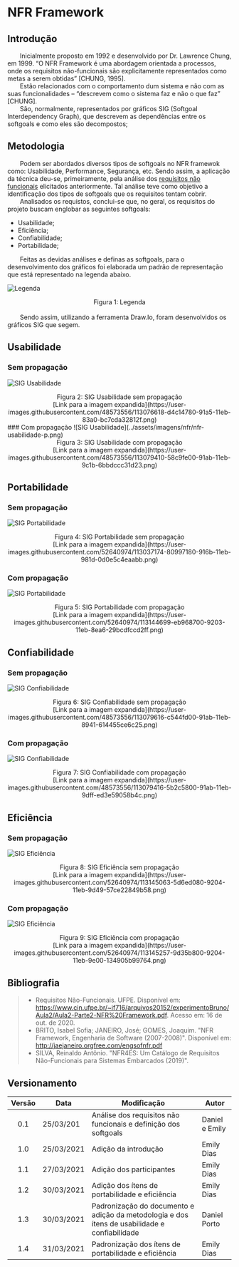 # NFR Framework

## Introdução

&emsp;&emsp;Inicialmente proposto em 1992 e desenvolvido por Dr. Lawrence Chung, em 1999. “O NFR Framework é uma abordagem orientada a processos, onde os requisitos não-funcionais são explicitamente representados como metas a serem obtidas” [CHUNG, 1995].<br>
&emsp;&emsp;Estão relacionados com o comportamento dum sistema e não com as suas funcionalidades – “descrevem como o sistema faz e não o que faz” [CHUNG].<br>
&emsp;&emsp;São, normalmente, representados por gráficos SIG (Softgoal Interdependency Graph), que descrevem as dependências entre os softgoals e como eles são decompostos;

## Metodologia

&emsp;&emsp;Podem ser abordados diversos tipos de softgoals no NFR framewok como: Usabilidade, Performance, Segurança, etc. Sendo assim, a aplicação da técnica deu-se, primeiramente, pela análise dos [requisitos não funcionais](../../elicitacao/requisitos/#requisitos-nao-funcionais) elicitados anteriormente. Tal análise teve como objetivo a identificação dos tipos de softgoals que os requisitos tentam cobrir.<br>
&emsp;&emsp;Analisados os requistos, conclui-se que, no geral, os requisitos do projeto buscam englobar as seguintes softgoals:

- Usabilidade;
- Eficiência;
- Confiabilidade;
- Portabilidade;

&emsp;&emsp;Feitas as devidas análises e definas as softgoals, para o desenvolvimento dos gráficos foi elaborada um padrão de representação que está representado na legenda abaixo.

![Legenda](../assets/imagens/nfr/legenda.jpeg)
<center>Figura 1: Legenda</center>
<br>
&emsp;&emsp;Sendo assim, utilizando a ferramenta Draw.Io, foram desenvolvidos os gráficos SIG que segem.

## Usabilidade
### Sem propagação
![SIG Usabilidade](../assets/imagens/nfr/nfr-usabilidade.png)
<center>Figura 2: SIG Usabilidade sem propagação<br>[Link para a imagem expandida](https://user-images.githubusercontent.com/48573556/113076618-d4c14780-91a5-11eb-83a0-bc7cda32812f.png)</center>
### Com propagação
![SIG Usabilidade](../assets/imagens/nfr/nfr-usabilidade-p.png)
<center>Figura 3: SIG Usabilidade com propagação<br>[Link para a imagem expandida](https://user-images.githubusercontent.com/48573556/113079410-58c9fe00-91ab-11eb-9c1b-6bbdccc31d23.png)</center>

## Portabilidade

### Sem propagação
![SIG Portabilidade](../assets/imagens/nfr/nfr-portabilidade.png)
<center>Figura 4: SIG Portabilidade sem propagação<br>[Link para a imagem expandida](https://user-images.githubusercontent.com/52640974/113037174-80997180-916b-11eb-981d-0d0e5c4eaabb.png)</center>

### Com propagação
![SIG Portabilidade](../assets/imagens/nfr/nfr-portabilidade-p.png)
<center>Figura 5: SIG Portabilidade com propagação<br>[Link para a imagem expandida](https://user-images.githubusercontent.com/52640974/113144699-eb968700-9203-11eb-8ea6-29bcdfccd2ff.png)</center>

## Confiabilidade
### Sem propagação
![SIG Confiabilidade](../assets/imagens/nfr/nfr-confiabilidade.png)
<center>Figura 6: SIG Confiabilidade sem propagação<br>[Link para a imagem expandida](https://user-images.githubusercontent.com/48573556/113079616-c544fd00-91ab-11eb-8941-614455ce6c25.png)</center>

### Com propagação
![SIG Confiabilidade](../assets/imagens/nfr/nfr-confiabilidade-p.png)
<center>Figura 7: SIG Confiabilidade com propagação<br>[Link para a imagem expandida](https://user-images.githubusercontent.com/48573556/113079416-5b2c5800-91ab-11eb-9dff-ed3e59058b4c.png)</center>

## Eficiência

### Sem propagação
![SIG Eficiência](../assets/imagens/nfr/nfr-eficiencia.png)
<center>Figura 8: SIG Eficiência sem propagação<br>[Link para a imagem expandida](https://user-images.githubusercontent.com/52640974/113145063-5d6ed080-9204-11eb-9d49-57ce22849b58.png)</center>

### Com propagação
![SIG Eficiência](../assets/imagens/nfr/nfr-eficiencia-p.png)
<center>Figura 9: SIG Eficiência com propagação<br>[Link para a imagem expandida](https://user-images.githubusercontent.com/52640974/113145257-9d35b800-9204-11eb-9e00-134905b99764.png)</center>

## Bibliografia

> - Requisitos Não-Funcionais. UFPE. Disponível em: https://www.cin.ufpe.br/~if716/arquivos20152/experimentoBruno/Aula2/Aula2-Parte2-NFR%20Framework.pdf. Acesso em: 16 de out. de 2020.
> - BRITO, Isabel Sofia; JANEIRO, José; GOMES, Joaquim. "NFR Framework, Engenharia de Software (2007-2008)". Disponível em: <http://jaejaneiro.orgfree.com/engsofnfr.pdf>
> - SILVA, Reinaldo Antônio. "NFR4ES: Um Catálogo de Requisitos Não-Funcionais para Sistemas Embarcados (2019)".
## Versionamento

| Versão | Data       | Modificação          | Autor      |
| :----: | ---------- | -------------------- | ---------- |
|  0.1	 | 25/03/201  | Análise dos requisitos não funcionais e definição dos softgoals | Daniel e Emily |
|  1.0   | 25/03/2021 | Adição da introdução | Emily Dias |
|  1.1   | 27/03/2021 | Adição dos participantes | Emily Dias |
|  1.2   | 30/03/2021 | Adição dos ítens de portabilidade e eficiência | Emily Dias |
|  1.3   | 30/03/2021 | Padronização do documento e adição da metodologia e dos ítens de usabilidade e confiabilidade | Daniel Porto |
|  1.4   | 31/03/2021 | Padronização dos ítens de portabilidade e eficiência | Emily Dias |
